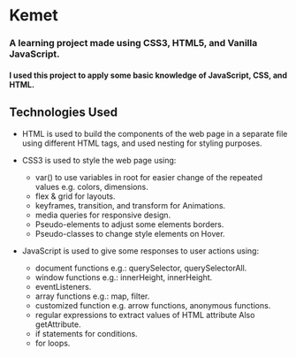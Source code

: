 # Kemet

### A learning project made using CSS3, HTML5, and Vanilla JavaScript.

#### I used this project to apply some basic knowledge of JavaScript, CSS, and HTML.

## Technologies Used

- HTML is used to build the components of the web page in a separate file using different HTML tags, and used nesting for styling purposes.

- CSS3 is used to style the web page using:
  - var() to use variables in root for easier change of the repeated values e.g. colors, dimensions.
  - flex & grid for layouts.
  - keyframes, transition, and transform for Animations.
  - media queries for responsive design.
  - Pseudo-elements to adjust some elements borders.
  - Pseudo-classes to change style elements on Hover.

- JavaScript is used to give some responses to user actions using:
  - document functions e.g.: querySelector, querySelectorAll.
  - window functions e.g.: innerHeight, innerHeight.
  - eventListeners.
  - array functions e.g.: map, filter.
  - customized function e.g. arrow functions, anonymous functions.
  - regular expressions to extract values of HTML attribute Also getAttribute.
  - if statements for conditions.
  - for loops.
